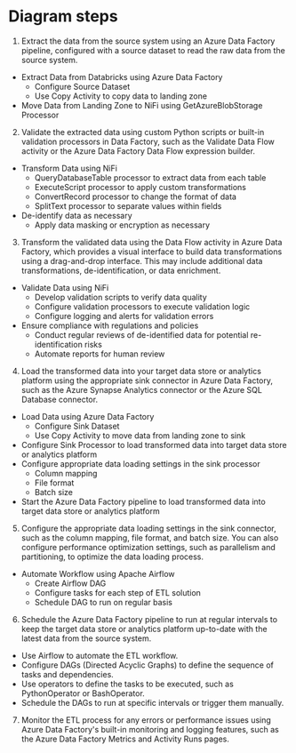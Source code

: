 # Diagram steps

1. Extract the data from the source system using an Azure Data Factory pipeline, configured with a source dataset to read the raw data from the source system.

- Extract Data from Databricks using Azure Data Factory
	- Configure Source Dataset
	- Use Copy Activity to copy data to landing zone
- Move Data from Landing Zone to NiFi using GetAzureBlobStorage Processor

2. Validate the extracted data using custom Python scripts or built-in validation processors in Data Factory, such as the Validate Data Flow activity or the Azure Data Factory Data Flow expression builder.

- Transform Data using NiFi
	- QueryDatabaseTable processor to extract data from each table
	- ExecuteScript processor to apply custom transformations
	- ConvertRecord processor to change the format of data
	- SplitText processor to separate values within fields
- De-identify data as necessary
	- Apply data masking or encryption as necessary

3. Transform the validated data using the Data Flow activity in Azure Data Factory, which provides a visual interface to build data transformations using a drag-and-drop interface. This may include additional data transformations, de-identification, or data enrichment.

- Validate Data using NiFi
	- Develop validation scripts to verify data quality
	- Configure validation processors to execute validation logic
	- Configure logging and alerts for validation errors
- Ensure compliance with regulations and policies
	- Conduct regular reviews of de-identified data for potential re-identification risks
	- Automate reports for human review

4. Load the transformed data into your target data store or analytics platform using the appropriate sink connector in Azure Data Factory, such as the Azure Synapse Analytics connector or the Azure SQL Database connector.

- Load Data using Azure Data Factory
	- Configure Sink Dataset
	- Use Copy Activity to move data from landing zone to sink
- Configure Sink Processor to load transformed data into target data store or analytics platform
- Configure appropriate data loading settings in the sink processor
	- Column mapping
	- File format
	- Batch size
- Start the Azure Data Factory pipeline to load transformed data into target data store or analytics platform

5. Configure the appropriate data loading settings in the sink connector, such as the column mapping, file format, and batch size. You can also configure performance optimization settings, such as parallelism and partitioning, to optimize the data loading process.

- Automate Workflow using Apache Airflow
	- Create Airflow DAG
	- Configure tasks for each step of ETL solution
	- Schedule DAG to run on regular basis

6. Schedule the Azure Data Factory pipeline to run at regular intervals to keep the target data store or analytics platform up-to-date with the latest data from the source system.

- Use Airflow to automate the ETL workflow.
- Configure DAGs (Directed Acyclic Graphs) to define the sequence of tasks and dependencies.
- Use operators to define the tasks to be executed, such as PythonOperator or BashOperator.
- Schedule the DAGs to run at specific intervals or trigger them manually.

7. Monitor the ETL process for any errors or performance issues using Azure Data Factory's built-in monitoring and logging features, such as the Azure Data Factory Metrics and Activity Runs pages.